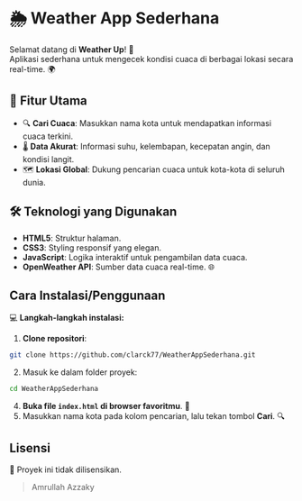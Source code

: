 # 🌦️ Weather App Sederhana

Selamat datang di **Weather Up**! 🚀  
Aplikasi sederhana untuk mengecek kondisi cuaca di berbagai lokasi secara real-time. 🌍  

## 🎯 Fitur Utama
- 🔍 **Cari Cuaca**: Masukkan nama kota untuk mendapatkan informasi cuaca terkini.  
- 🌡️ **Data Akurat**: Informasi suhu, kelembapan, kecepatan angin, dan kondisi langit.  
- 🗺️ **Lokasi Global**: Dukung pencarian cuaca untuk kota-kota di seluruh dunia.  

## 🛠️ Teknologi yang Digunakan
- **HTML5**: Struktur halaman.  
- **CSS3**: Styling responsif yang elegan.  
- **JavaScript**: Logika interaktif untuk pengambilan data cuaca.  
- **OpenWeather API**: Sumber data cuaca real-time. 🌐
  
## Cara Instalasi/Penggunaan  
💻 **Langkah-langkah instalasi:**  
1. **Clone repositori**:  
```bash
git clone https://github.com/clarck77/WeatherAppSederhana.git
```
2. Masuk ke dalam folder proyek:  
```bash
cd WeatherAppSederhana
```  
4. **Buka file `index.html` di browser favoritmu**. 🌟  
5. Masukkan nama kota pada kolom pencarian, lalu tekan tombol **Cari**. 🔍  

## Lisensi  
📝 Proyek ini tidak dilisensikan.  

> Amrullah Azzaky
